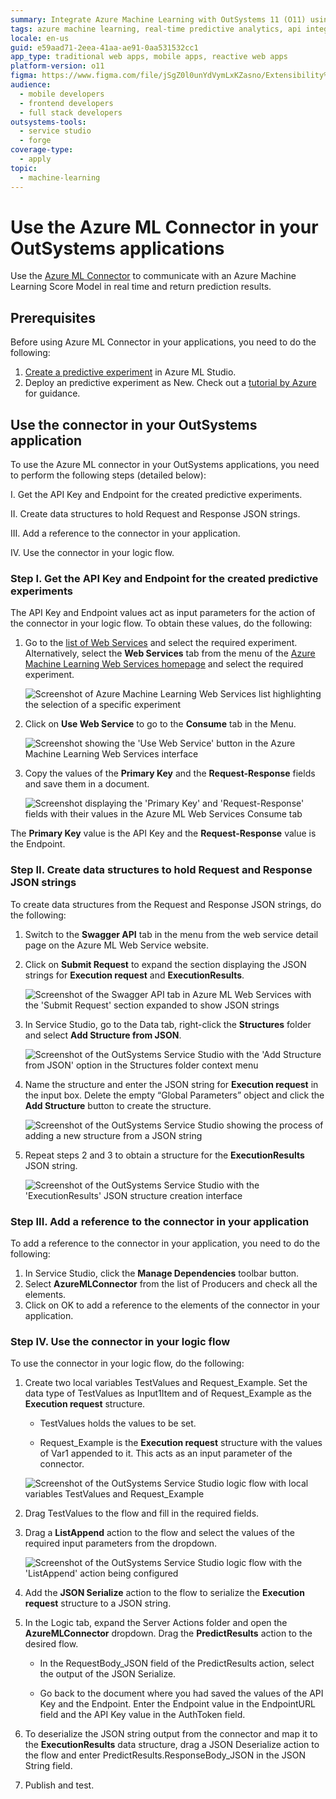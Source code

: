 ```yaml
---
summary: Integrate Azure Machine Learning with OutSystems 11 (O11) using the Azure ML Connector to enhance real-time predictive analytics capabilities.
tags: azure machine learning, real-time predictive analytics, api integration, machine learning experiment deployment, azure ml studio
locale: en-us
guid: e59aad71-2eea-41aa-ae91-0aa531532cc1
app_type: traditional web apps, mobile apps, reactive web apps
platform-version: o11
figma: https://www.figma.com/file/jSgZ0l0unYdVymLxKZasno/Extensibility%20and%20Integration?node-id=407:122
audience:
  - mobile developers
  - frontend developers
  - full stack developers
outsystems-tools:
  - service studio
  - forge
coverage-type:
  - apply
topic:
  - machine-learning
---
```


# Use the Azure ML Connector in your OutSystems applications

Use the [Azure ML Connector](https://www.outsystems.com/forge/component-overview/5657/azure-ml-connector) to communicate with an Azure Machine Learning Score Model in real time and return prediction results.

## Prerequisites

Before using Azure ML Connector in your applications, you need to do the following:

1. [Create a predictive experiment](https://docs.microsoft.com/en-us/azure/machine-learning/studio/create-experiment) in Azure ML Studio.
1. Deploy an predictive experiment as New. Check out a [tutorial by Azure](https://docs.microsoft.com/en-us/azure/machine-learning/classic/tutorial-part3-credit-risk-deploy) for guidance.

## Use the connector in your OutSystems application

To use the Azure ML connector in your OutSystems applications, you need to perform the following steps (detailed below):

I. Get the API Key and Endpoint for the created predictive experiments.

II. Create data structures to hold Request and Response JSON strings.

III. Add a reference to the connector in your application.

IV. Use the connector in your logic flow.

### Step I. Get the API Key and Endpoint for the created predictive experiments

The API Key and Endpoint values act as input parameters for the action of the connector in your logic flow. To obtain these values, do the following:

1. Go to the [list of Web Services](https://services.azureml.net/webservices) and select the required experiment. Alternatively, select the **Web Services** tab from the menu of the [Azure Machine Learning Web Services homepage](https://services.azureml.net/) and select the required experiment.

    ![Screenshot of Azure Machine Learning Web Services list highlighting the selection of a specific experiment](images/ml-connector-image2.png "Azure ML Web Services List")

1. Click on **Use Web Service** to go to the **Consume** tab in the Menu.

    ![Screenshot showing the 'Use Web Service' button in the Azure Machine Learning Web Services interface](images/ml-connector-image4.png "Azure ML Use Web Service")

1. Copy the values of the **Primary Key** and the **Request-Response** fields and save them in a document.

    ![Screenshot displaying the 'Primary Key' and 'Request-Response' fields with their values in the Azure ML Web Services Consume tab](images/ml-connector-image5.png "Azure ML API Key and Endpoint")

The **Primary Key** value is the API Key and the **Request-Response** value is the Endpoint.

### Step II. Create data structures to hold Request and Response JSON strings

To create data structures from the Request and Response JSON strings, do the following:

1. Switch to the **Swagger API** tab in the menu from the web service detail page on the Azure ML Web Service website.

1. Click on **Submit Request** to expand the section displaying the JSON strings for **Execution request** and **ExecutionResults**.

    ![Screenshot of the Swagger API tab in Azure ML Web Services with the 'Submit Request' section expanded to show JSON strings](images/ml-connector-image9.png "Azure ML Swagger API Tab")

1. In Service Studio, go to the Data tab, right-click the **Structures** folder and select **Add Structure from JSON**.       

    ![Screenshot of the OutSystems Service Studio with the 'Add Structure from JSON' option in the Structures folder context menu](images/ml-connector-image1.png "OutSystems Add Structure from JSON")

1. Name the structure and enter the JSON string for **Execution request** in the input box. Delete the empty “Global Parameters” object and click the **Add Structure** button to create the structure.

    ![Screenshot of the OutSystems Service Studio showing the process of adding a new structure from a JSON string](images/ml-connector-image3.png "OutSystems New Structure from JSON")

1. Repeat steps 2 and 3 to obtain a structure for the **ExecutionResults** JSON string.

    ![Screenshot of the OutSystems Service Studio with the 'ExecutionResults' JSON structure creation interface](images/ml-connector-image8.png "OutSystems ExecutionResults Structure")

### Step III. Add a reference to the connector in your application

To add a reference to the connector in your application, you need to do the following:

1. In Service Studio, click the **Manage Dependencies** toolbar button.
1. Select **AzureMLConnector** from the list of Producers and check all the elements.
1. Click on OK to add a reference to the elements of the connector in your application.

### Step IV. Use the connector in your logic flow

To use the connector in your logic flow, do the following:

1. Create two local variables TestValues and Request_Example. Set the data type of TestValues as Input1Item and of Request_Example as the **Execution request** structure. 

    * TestValues holds the values to be set.

    * Request_Example is the **Execution request** structure with the values of Var1 appended to it. This acts as an input parameter of the connector.

    ![Screenshot of the OutSystems Service Studio logic flow with local variables TestValues and Request_Example](images/ml-connector-image6.png "OutSystems Logic Flow Variables")

1. Drag TestValues to the flow and fill in the required fields.

1. Drag a **ListAppend** action to the flow and select the values of the required input parameters from the dropdown.

    ![Screenshot of the OutSystems Service Studio logic flow with the 'ListAppend' action being configured](images/ml-connector-image7.png "OutSystems ListAppend Action")

1. Add the **JSON Serialize** action to the flow to serialize the **Execution request** structure to a JSON string.

1. In the Logic tab, expand the Server Actions folder and open the **AzureMLConnector** dropdown. Drag the **PredictResults** action to the desired flow.

    * In the RequestBody_JSON field of the PredictResults action, select the output of the JSON Serialize.

    * Go back to the document where you had saved the values of the API Key and the Endpoint. Enter the Endpoint value in the EndpointURL field and the API Key value in the AuthToken field.

1. To deserialize the JSON string output from the connector and map it to the **ExecutionResults** data structure, drag a JSON Deserialize action to the flow and enter PredictResults.ResponseBody_JSON in the JSON String field.

1. Publish and test.
